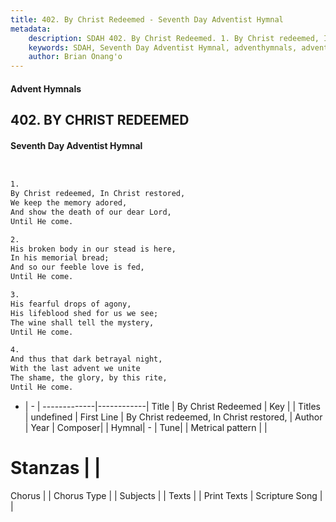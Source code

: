 ```yaml
---
title: 402. By Christ Redeemed - Seventh Day Adventist Hymnal
metadata:
    description: SDAH 402. By Christ Redeemed. 1. By Christ redeemed, In Christ restored, We keep the memory adored, And show the death of our dear Lord, Until He come.
    keywords: SDAH, Seventh Day Adventist Hymnal, adventhymnals, advent hymnals, By Christ Redeemed, By Christ redeemed, In Christ restored, 
    author: Brian Onang'o
---
```


#### Advent Hymnals
## 402. BY CHRIST REDEEMED
#### Seventh Day Adventist Hymnal

```txt


1.
By Christ redeemed, In Christ restored,
We keep the memory adored,
And show the death of our dear Lord,
Until He come.

2.
His broken body in our stead is here,
In his memorial bread;
And so our feeble love is fed,
Until He come.

3.
His fearful drops of agony,
His lifeblood shed for us we see;
The wine shall tell the mystery,
Until He come.

4.
And thus that dark betrayal night,
With the last advent we unite
The shame, the glory, by this rite,
Until He come.


```

- |   -  |
-------------|------------|
Title | By Christ Redeemed |
Key |  |
Titles | undefined |
First Line | By Christ redeemed, In Christ restored, |
Author | 
Year | 
Composer|  |
Hymnal|  - |
Tune|  |
Metrical pattern | |
# Stanzas |  |
Chorus |  |
Chorus Type |  |
Subjects |  |
Texts |  |
Print Texts | 
Scripture Song |  |
  
